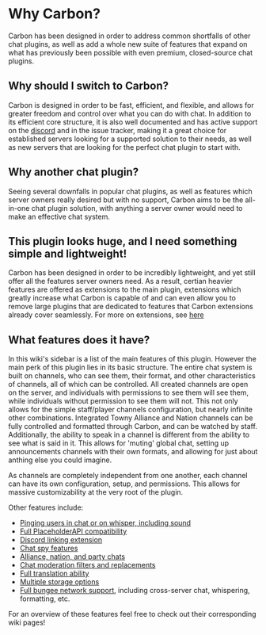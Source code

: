 # Why Carbon?

Carbon has been designed in order to address common shortfalls of other chat plugins, as well as add a whole new suite of features that expand on what has previously been possible with even premium, closed-source chat plugins.

## Why should I switch to Carbon?

Carbon is designed in order to be fast, efficient, and flexible, and allows for greater freedom and control over what you can do with chat. In addition to its efficient core structure, it is also well documented and has active support on the [discord](https://discord.gg/S8s75Yf) and in the issue tracker, making it a great choice for established servers looking for a supported solution to their needs, as well as new servers that are looking for the perfect chat plugin to start with.


## Why another chat plugin?

Seeing several downfalls in popular chat plugins, as well as features which server owners really desired but with no support, Carbon aims to be the all-in-one chat plugin solution, with anything a server owner would need to make an effective chat system.

## This plugin looks huge, and I need something simple and lightweight!

Carbon has been designed in order to be incredibly lightweight, and yet still offer all the features server owners need. As a result, certian heavier features are offered as extensions to the main plugin, extensions which greatly increase what Carbon is capable of and can even allow you to remove large plugins that are dedicated to features that Carbon extensions already cover seamlessly.
For more on extensions, see [here](Extensions)

## What features does it have?

In this wiki's sidebar is a list of the main features of this plugin. However the main perk of this plugin lies in its basic structure. The entire chat system is built on channels, who can see them, their format, and other characteristics of channels, all of which can be controlled. All created channels are open on the server, and individuals with permissions to see them will see them, while individuals without permission to see them will not. This not only allows for the simple staff/player channels configuration, but nearly infinite other combinations. Integrated Towny Alliance and Nation channels can be fully controlled and formatted through Carbon, and can be watched by staff. Additionally, the ability to speak in a channel is different from the ability to see what is said in it. This allows for 'muting' global chat, setting up announcements channels with their own formats, and allowing for just about anthing else you could imagine.

As channels are completely independent from one another, each channel can have its own configuration, setup, and permissions. This allows for massive customizability at the very root of the plugin.

Other features include:
- [Pinging users in chat or on whisper, including sound](Pings)
- [Full PlaceholderAPI compatibility](Placeholders)
- [Discord linking extension](Extensions)
- [Chat spy features](Chat-Spy)
- [Alliance, nation, and party chats](Advanced-Configuration)
- [Chat moderation filters and replacements](Filters)
- [Full translation ability](Locale)
- [Multiple storage options](Storage)
- [Full bungee network support](Advanced-Configuration#Bungee-Support), including cross-server chat, whispering, formatting, etc.

For an overview of these features feel free to check out their corresponding wiki pages!